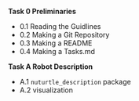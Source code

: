 **Task 0 Preliminaries**
 - 0.1 Reading the Guidlines
 - 0.2 Making a Git Repository
 - 0.3 Making a README
 - 0.4 Making a Tasks.md

**Task A Robot Description**
 - A.1 `nuturtle_description` package
 - A.2 visualization
